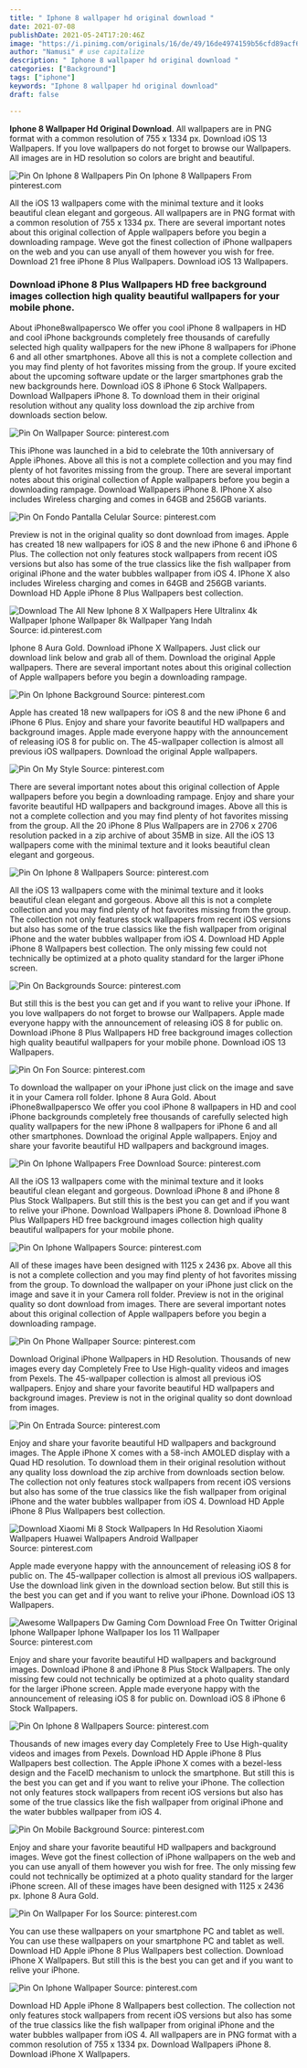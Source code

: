 ```yaml
---
title: " Iphone 8 wallpaper hd original download "
date: 2021-07-08
publishDate: 2021-05-24T17:20:46Z
image: "https://i.pinimg.com/originals/16/de/49/16de4974159b56cfd89acf6e64f0d478.jpg"
author: "Namusi" # use capitalize
description: " Iphone 8 wallpaper hd original download "
categories: ["Background"]
tags: ["iphone"]
keywords: "Iphone 8 wallpaper hd original download"
draft: false

---
```



**Iphone 8 Wallpaper Hd Original Download**. All wallpapers are in PNG format with a common resolution of 755 x 1334 px. Download iOS 13 Wallpapers. If you love wallpapers do not forget to browse our Wallpapers. All images are in HD resolution so colors are bright and beautiful.

![Pin On Iphone 8 Wallpapers](https://i.pinimg.com/originals/3c/9e/b5/3c9eb5bd72f252fb5805a965c66b4451.jpg "Pin On Iphone 8 Wallpapers")
Pin On Iphone 8 Wallpapers From pinterest.com


All the iOS 13 wallpapers come with the minimal texture and it looks beautiful clean elegant and gorgeous. All wallpapers are in PNG format with a common resolution of 755 x 1334 px. There are several important notes about this original collection of Apple wallpapers before you begin a downloading rampage. Weve got the finest collection of iPhone wallpapers on the web and you can use anyall of them however you wish for free. Download 21 free iPhone 8 Plus Wallpapers. Download iOS 13 Wallpapers.

### Download iPhone 8 Plus Wallpapers HD free background images collection high quality beautiful wallpapers for your mobile phone.

About iPhone8wallpapersco We offer you cool iPhone 8 wallpapers in HD and cool iPhone backgrounds completely free thousands of carefully selected high quality wallpapers for the new iPhone 8 wallpapers for iPhone 6 and all other smartphones. Above all this is not a complete collection and you may find plenty of hot favorites missing from the group. If youre excited about the upcoming software update or the larger smartphones grab the new backgrounds here. Download iOS 8 iPhone 6 Stock Wallpapers. Download Wallpapers iPhone 8. To download them in their original resolution without any quality loss download the zip archive from downloads section below.


![Pin On Wallpaper](https://i.pinimg.com/originals/16/35/1a/16351a100ae4f3d8e60040f7792fca3f.jpg "Pin On Wallpaper")
Source: pinterest.com

This iPhone was launched in a bid to celebrate the 10th anniversary of Apple iPhones. Above all this is not a complete collection and you may find plenty of hot favorites missing from the group. There are several important notes about this original collection of Apple wallpapers before you begin a downloading rampage. Download Wallpapers iPhone 8. IPhone X also includes Wireless charging and comes in 64GB and 256GB variants.

![Pin On Fondo Pantalla Celular](https://i.pinimg.com/originals/37/32/87/373287af8dafc76df9dcac294de5a243.png "Pin On Fondo Pantalla Celular")
Source: pinterest.com

Preview is not in the original quality so dont download from images. Apple has created 18 new wallpapers for iOS 8 and the new iPhone 6 and iPhone 6 Plus. The collection not only features stock wallpapers from recent iOS versions but also has some of the true classics like the fish wallpaper from original iPhone and the water bubbles wallpaper from iOS 4. IPhone X also includes Wireless charging and comes in 64GB and 256GB variants. Download HD Apple iPhone 8 Plus Wallpapers best collection.

![Download The All New Iphone 8 X Wallpapers Here Ultralinx 4k Wallpaper Iphone Wallpaper 8k Wallpaper Yang Indah](https://i.pinimg.com/originals/f0/c8/98/f0c8984b6e478e9782920edb44d76557.png "Download The All New Iphone 8 X Wallpapers Here Ultralinx 4k Wallpaper Iphone Wallpaper 8k Wallpaper Yang Indah")
Source: id.pinterest.com

Iphone 8 Aura Gold. Download iPhone X Wallpapers. Just click our download link below and grab all of them. Download the original Apple wallpapers. There are several important notes about this original collection of Apple wallpapers before you begin a downloading rampage.

![Pin On Iphone Background](https://i.pinimg.com/736x/c5/f8/e7/c5f8e75367503e6bef7f8f0215b0cc66--wallpaper-original-os-x-yosemite.jpg "Pin On Iphone Background")
Source: pinterest.com

Apple has created 18 new wallpapers for iOS 8 and the new iPhone 6 and iPhone 6 Plus. Enjoy and share your favorite beautiful HD wallpapers and background images. Apple made everyone happy with the announcement of releasing iOS 8 for public on. The 45-wallpaper collection is almost all previous iOS wallpapers. Download the original Apple wallpapers.

![Pin On My Style](https://i.pinimg.com/originals/4d/d3/a9/4dd3a94043a7d2cd25fd0b373ad5af43.jpg "Pin On My Style")
Source: pinterest.com

There are several important notes about this original collection of Apple wallpapers before you begin a downloading rampage. Enjoy and share your favorite beautiful HD wallpapers and background images. Above all this is not a complete collection and you may find plenty of hot favorites missing from the group. All the 20 iPhone 8 Plus Wallpapers are in 2706 x 2706 resolution packed in a zip archive of about 35MB in size. All the iOS 13 wallpapers come with the minimal texture and it looks beautiful clean elegant and gorgeous.

![Pin On Iphone 8 Wallpapers](https://i.pinimg.com/originals/25/3d/59/253d59b9a3468e23f6344d8852efe986.jpg "Pin On Iphone 8 Wallpapers")
Source: pinterest.com

All the iOS 13 wallpapers come with the minimal texture and it looks beautiful clean elegant and gorgeous. Above all this is not a complete collection and you may find plenty of hot favorites missing from the group. The collection not only features stock wallpapers from recent iOS versions but also has some of the true classics like the fish wallpaper from original iPhone and the water bubbles wallpaper from iOS 4. Download HD Apple iPhone 8 Wallpapers best collection. The only missing few could not technically be optimized at a photo quality standard for the larger iPhone screen.

![Pin On Backgrounds](https://i.pinimg.com/474x/3b/08/33/3b08336bfe6ddbff3b17cc9912e8c415.jpg "Pin On Backgrounds")
Source: pinterest.com

But still this is the best you can get and if you want to relive your iPhone. If you love wallpapers do not forget to browse our Wallpapers. Apple made everyone happy with the announcement of releasing iOS 8 for public on. Download iPhone 8 Plus Wallpapers HD free background images collection high quality beautiful wallpapers for your mobile phone. Download iOS 13 Wallpapers.

![Pin On Fon](https://i.pinimg.com/originals/ae/9d/68/ae9d680f8e342204f796a6c9586b616a.jpg "Pin On Fon")
Source: pinterest.com

To download the wallpaper on your iPhone just click on the image and save it in your Camera roll folder. Iphone 8 Aura Gold. About iPhone8wallpapersco We offer you cool iPhone 8 wallpapers in HD and cool iPhone backgrounds completely free thousands of carefully selected high quality wallpapers for the new iPhone 8 wallpapers for iPhone 6 and all other smartphones. Download the original Apple wallpapers. Enjoy and share your favorite beautiful HD wallpapers and background images.

![Pin On Iphone Wallpapers Free Download](https://i.pinimg.com/originals/0f/ec/1a/0fec1a8f948a15166a6d7a41523e7e55.jpg "Pin On Iphone Wallpapers Free Download")
Source: pinterest.com

All the iOS 13 wallpapers come with the minimal texture and it looks beautiful clean elegant and gorgeous. Download iPhone 8 and iPhone 8 Plus Stock Wallpapers. But still this is the best you can get and if you want to relive your iPhone. Download Wallpapers iPhone 8. Download iPhone 8 Plus Wallpapers HD free background images collection high quality beautiful wallpapers for your mobile phone.

![Pin On Iphone Wallpapers](https://i.pinimg.com/originals/b0/a2/39/b0a239645cc96e3b496cf549409bd4cf.jpg "Pin On Iphone Wallpapers")
Source: pinterest.com

All of these images have been designed with 1125 x 2436 px. Above all this is not a complete collection and you may find plenty of hot favorites missing from the group. To download the wallpaper on your iPhone just click on the image and save it in your Camera roll folder. Preview is not in the original quality so dont download from images. There are several important notes about this original collection of Apple wallpapers before you begin a downloading rampage.

![Pin On Phone Wallpaper](https://i.pinimg.com/originals/94/8c/4f/948c4f263ac76bb0d56a13049c7dcaa5.png "Pin On Phone Wallpaper")
Source: pinterest.com

Download Original iPhone Wallpapers in HD Resolution. Thousands of new images every day Completely Free to Use High-quality videos and images from Pexels. The 45-wallpaper collection is almost all previous iOS wallpapers. Enjoy and share your favorite beautiful HD wallpapers and background images. Preview is not in the original quality so dont download from images.

![Pin On Entrada](https://i.pinimg.com/originals/b9/57/5f/b9575f52d309b5c59ce1f6b64752c7b3.jpg "Pin On Entrada")
Source: pinterest.com

Enjoy and share your favorite beautiful HD wallpapers and background images. The Apple iPhone X comes with a 58-inch AMOLED display with a Quad HD resolution. To download them in their original resolution without any quality loss download the zip archive from downloads section below. The collection not only features stock wallpapers from recent iOS versions but also has some of the true classics like the fish wallpaper from original iPhone and the water bubbles wallpaper from iOS 4. Download HD Apple iPhone 8 Plus Wallpapers best collection.

![Download Xiaomi Mi 8 Stock Wallpapers In Hd Resolution Xiaomi Wallpapers Huawei Wallpapers Android Wallpaper](https://i.pinimg.com/736x/ce/9b/06/ce9b0636b23d879fc93d56f0874937a0.jpg "Download Xiaomi Mi 8 Stock Wallpapers In Hd Resolution Xiaomi Wallpapers Huawei Wallpapers Android Wallpaper")
Source: pinterest.com

Apple made everyone happy with the announcement of releasing iOS 8 for public on. The 45-wallpaper collection is almost all previous iOS wallpapers. Use the download link given in the download section below. But still this is the best you can get and if you want to relive your iPhone. Download iOS 13 Wallpapers.

![Awesome Wallpapers Dw Gaming Com Download Free On Twitter Original Iphone Wallpaper Iphone Wallpaper Ios Ios 11 Wallpaper](https://i.pinimg.com/474x/43/59/e5/4359e5e587e88515b26468595ef51a0f.jpg "Awesome Wallpapers Dw Gaming Com Download Free On Twitter Original Iphone Wallpaper Iphone Wallpaper Ios Ios 11 Wallpaper")
Source: pinterest.com

Enjoy and share your favorite beautiful HD wallpapers and background images. Download iPhone 8 and iPhone 8 Plus Stock Wallpapers. The only missing few could not technically be optimized at a photo quality standard for the larger iPhone screen. Apple made everyone happy with the announcement of releasing iOS 8 for public on. Download iOS 8 iPhone 6 Stock Wallpapers.

![Pin On Iphone 8 Wallpapers](https://i.pinimg.com/originals/3c/9e/b5/3c9eb5bd72f252fb5805a965c66b4451.jpg "Pin On Iphone 8 Wallpapers")
Source: pinterest.com

Thousands of new images every day Completely Free to Use High-quality videos and images from Pexels. Download HD Apple iPhone 8 Plus Wallpapers best collection. The Apple iPhone X comes with a bezel-less design and the FaceID mechanism to unlock the smartphone. But still this is the best you can get and if you want to relive your iPhone. The collection not only features stock wallpapers from recent iOS versions but also has some of the true classics like the fish wallpaper from original iPhone and the water bubbles wallpaper from iOS 4.

![Pin On Mobile Background](https://i.pinimg.com/originals/a8/7d/49/a87d4982716875c0ec97548686319999.png "Pin On Mobile Background")
Source: pinterest.com

Enjoy and share your favorite beautiful HD wallpapers and background images. Weve got the finest collection of iPhone wallpapers on the web and you can use anyall of them however you wish for free. The only missing few could not technically be optimized at a photo quality standard for the larger iPhone screen. All of these images have been designed with 1125 x 2436 px. Iphone 8 Aura Gold.

![Pin On Wallpaper For Ios](https://i.pinimg.com/originals/8f/3f/5b/8f3f5b7b1edd6d25a36bcaf8ecea2802.png "Pin On Wallpaper For Ios")
Source: pinterest.com

You can use these wallpapers on your smartphone PC and tablet as well. You can use these wallpapers on your smartphone PC and tablet as well. Download HD Apple iPhone 8 Plus Wallpapers best collection. Download iPhone X Wallpapers. But still this is the best you can get and if you want to relive your iPhone.

![Pin On Iphone Wallpaper](https://i.pinimg.com/originals/16/de/49/16de4974159b56cfd89acf6e64f0d478.jpg "Pin On Iphone Wallpaper")
Source: pinterest.com

Download HD Apple iPhone 8 Wallpapers best collection. The collection not only features stock wallpapers from recent iOS versions but also has some of the true classics like the fish wallpaper from original iPhone and the water bubbles wallpaper from iOS 4. All wallpapers are in PNG format with a common resolution of 755 x 1334 px. Download Wallpapers iPhone 8. Download iPhone X Wallpapers.

